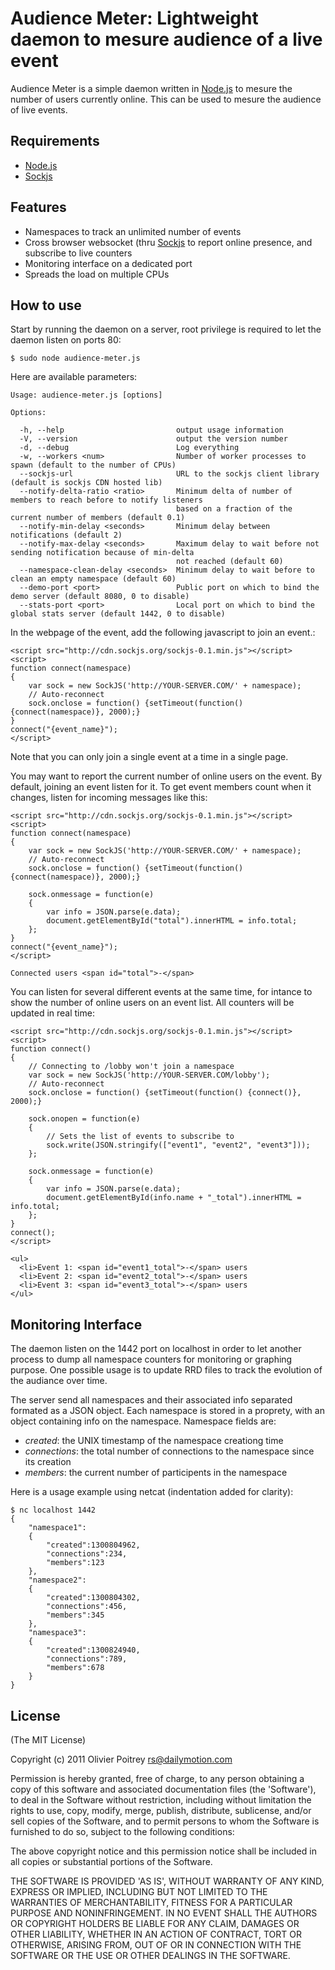 Audience Meter: Lightweight daemon to mesure audience of a live event
=====================================================================

Audience Meter is a simple daemon written in [Node.js](http://nodejs.org) to mesure the number of users currently online. This can be used to mesure the audience of live events.

## Requirements

- [Node.js](http://nodejs.org)
- [Sockjs](http://sockjs.org)

## Features

- Namespaces to track an unlimited number of events
- Cross browser websocket (thru [Sockjs](http://sockjs.org) to report online presence, and subscribe to live counters
- Monitoring interface on a dedicated port
- Spreads the load on multiple CPUs

## How to use

Start by running the daemon on a server, root privilege is required to let the daemon listen on ports 80:

    $ sudo node audience-meter.js

Here are available parameters:

    Usage: audience-meter.js [options]
  
    Options:
  
      -h, --help                         output usage information
      -V, --version                      output the version number
      -d, --debug                        Log everything
      -w, --workers <num>                Number of worker processes to spawn (default to the number of CPUs)
      --sockjs-url                       URL to the sockjs client library (default is sockjs CDN hosted lib)
      --notify-delta-ratio <ratio>       Minimum delta of number of members to reach before to notify listeners
                                         based on a fraction of the current number of members (default 0.1)
      --notify-min-delay <seconds>       Minimum delay between notifications (default 2)
      --notify-max-delay <seconds>       Maximum delay to wait before not sending notification because of min-delta
                                         not reached (default 60)
      --namespace-clean-delay <seconds>  Minimum delay to wait before to clean an empty namespace (default 60)
      --demo-port <port>                 Public port on which to bind the demo server (default 8080, 0 to disable)
      --stats-port <port>                Local port on which to bind the global stats server (default 1442, 0 to disable)


In the webpage of the event, add the following javascript to join an event.:

    <script src="http://cdn.sockjs.org/sockjs-0.1.min.js"></script>
    <script>
    function connect(namespace)
    {
        var sock = new SockJS('http://YOUR-SERVER.COM/' + namespace);
        // Auto-reconnect
        sock.onclose = function() {setTimeout(function() {connect(namespace)}, 2000);}
    }
    connect("{event_name}");
    </script>

Note that you can only join a single event at a time in a single page.

You may want to report the current number of online users on the event. By default, joining an event listen for it. To get event members count when it changes, listen for incoming messages like this:

    <script src="http://cdn.sockjs.org/sockjs-0.1.min.js"></script>
    <script>
    function connect(namespace)
    {
        var sock = new SockJS('http://YOUR-SERVER.COM/' + namespace);
        // Auto-reconnect
        sock.onclose = function() {setTimeout(function() {connect(namespace)}, 2000);}

        sock.onmessage = function(e)
        {
            var info = JSON.parse(e.data);
            document.getElementById("total").innerHTML = info.total;
        };
    }
    connect("{event_name}");
    </script>
    
    Connected users <span id="total">-</span>


You can listen for several different events at the same time, for intance to show the number of online users on an event list. All counters will be updated in real time:

    <script src="http://cdn.sockjs.org/sockjs-0.1.min.js"></script>
    <script>
    function connect()
    {
        // Connecting to /lobby won't join a namespace
        var sock = new SockJS('http://YOUR-SERVER.COM/lobby');
        // Auto-reconnect
        sock.onclose = function() {setTimeout(function() {connect()}, 2000);}

        sock.onopen = function(e)
        {
            // Sets the list of events to subscribe to
            sock.write(JSON.stringify(["event1", "event2", "event3"]));
        };

        sock.onmessage = function(e)
        {
            var info = JSON.parse(e.data);
            document.getElementById(info.name + "_total").innerHTML = info.total;
        };
    }
    connect();
    </script>

    <ul>
      <li>Event 1: <span id="event1_total">-</span> users
      <li>Event 2: <span id="event2_total">-</span> users
      <li>Event 3: <span id="event3_total">-</span> users
    </ul>

## Monitoring Interface

The daemon listen on the 1442 port on localhost in order to let another process to dump all namespace counters for monitoring or graphing purpose. One possible usage is to update RRD files to track the evolution of the audiance over time.

The server send all namespaces and their associated info separated formated as a JSON object. Each namespace is stored in a proprety, with an object containing info on the namespace. Namespace fields are:

* *created*: the UNIX timestamp of the namespace creationg time
* *connections*: the total number of connections to the namespace since its creation
* *members*: the current number of participents in the namespace

Here is a usage example using netcat (indentation added for clarity):

    $ nc localhost 1442
    {
        "namespace1":
        {
            "created":1300804962,
            "connections":234,
            "members":123
        },
        "namespace2":
        {
            "created":1300804302,
            "connections":456,
            "members":345
        },
        "namespace3":
        {
            "created":1300824940,
            "connections":789,
            "members":678
        }
    }

## License

(The MIT License)

Copyright (c) 2011 Olivier Poitrey <rs@dailymotion.com>

Permission is hereby granted, free of charge, to any person obtaining a copy of this software and associated documentation files (the 'Software'), to deal in the Software without restriction, including without limitation the rights to use, copy, modify, merge, publish, distribute, sublicense, and/or sell copies of the Software, and to permit persons to whom the Software is furnished to do so, subject to the following conditions:

The above copyright notice and this permission notice shall be included in all copies or substantial portions of the Software.

THE SOFTWARE IS PROVIDED 'AS IS', WITHOUT WARRANTY OF ANY KIND, EXPRESS OR IMPLIED, INCLUDING BUT NOT LIMITED TO THE WARRANTIES OF MERCHANTABILITY, FITNESS FOR A PARTICULAR PURPOSE AND NONINFRINGEMENT. IN NO EVENT SHALL THE AUTHORS OR COPYRIGHT HOLDERS BE LIABLE FOR ANY CLAIM, DAMAGES OR OTHER LIABILITY, WHETHER IN AN ACTION OF CONTRACT, TORT OR OTHERWISE, ARISING FROM, OUT OF OR IN CONNECTION WITH THE SOFTWARE OR THE USE OR OTHER DEALINGS IN THE SOFTWARE.

